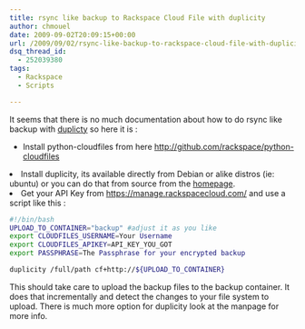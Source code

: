 ```yaml
---
title: rsync like backup to Rackspace Cloud File with duplicity
author: chmouel
date: 2009-09-02T20:09:15+00:00
url: /2009/09/02/rsync-like-backup-to-rackspace-cloud-file-with-duplicity/
dsq_thread_id:
  - 252039380
tags:
  - Rackspace
  - Scripts

---
```

It seems that there is no much documentation about how to do rsync like backup with <a href="http://" target="_blank">duplicty</a> so here it is :

  * Install python-cloudfiles from here <a href="http://github.com/rackspace/python-cloudfiles" target="_blank">http://github.com/rackspace/python-cloudfiles</a>
<li style="text-align: left;">
  Install duplicity, its available directly from Debian or alike distros (ie: ubuntu) or you can do that from source from the <a href="http://duplicity.nongnu.org/" target="_blank">homepage</a>.
</li>
<li style="text-align: left;">
  Get your API Key from <a href="https://manage.rackspacecloud.com/" target="_blank">https://manage.rackspacecloud.com/</a> and use a script like this :
</li>


```bash
#!/bin/bash
UPLOAD_TO_CONTAINER="backup" #adjust it as you like
export CLOUDFILES_USERNAME=Your Username
export CLOUDFILES_APIKEY=API_KEY_YOU_GOT
export PASSPHRASE=The Passphrase for your encrypted backup

duplicity /full/path cf+http://${UPLOAD_TO_CONTAINER}
```


This should take care to upload the backup files to the backup container. It does that incrementally and detect the changes to your file system to upload. There is much more option for duplicity look at the manpage for more info.